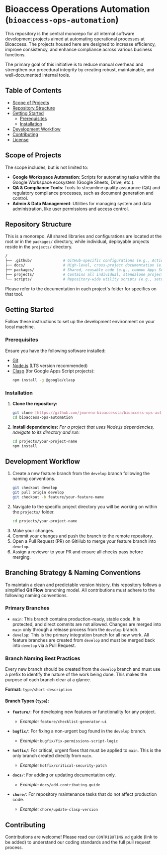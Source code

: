 # Bioaccess Operations Automation (`bioaccess-ops-automation`)

This repository is the central monorepo for all internal software development projects aimed at automating operational processes at Bioaccess. The projects housed here are designed to increase efficiency, improve consistency, and enhance compliance across various business functions.

The primary goal of this initiative is to reduce manual overhead and strengthen our procedural integrity by creating robust, maintainable, and well-documented internal tools.

## Table of Contents

- [Scope of Projects](#scope-of-projects)
- [Repository Structure](#repository-structure)
- [Getting Started](#getting-started)
  - [Prerequisites](#prerequisites)
  - [Installation](#installation)
- [Development Workflow](#development-workflow)
- [Contributing](#contributing)
- [License](#license)

## Scope of Projects

The scope includes, but is not limited to:

* **Google Workspace Automation**: Scripts for automating tasks within the Google Workspace ecosystem (Google Sheets, Drive, etc.).
* **QA & Compliance Tools**: Tools to streamline quality assurance (QA) and regulatory compliance processes, such as document generation and control.
* **Admin & Data Management**: Utilities for managing system and data administration, like user permissions and access control.

## Repository Structure

This is a monorepo. All shared libraries and configurations are located at the root or in the `packages/` directory, while individual, deployable projects reside in the `projects/` directory.
```bash
/
├── .github/              # GitHub-specific configurations (e.g., Actions workflows, PR templates)
├── docs/                 # High-level, cross-project documentation (e.g., architecture)
├── packages/             # Shared, reusable code (e.g., common Apps Script libraries)
├── projects/             # Contains all individual, standalone projects
└── scripts/              # Repository-wide utility scripts (e.g., setup, lining)
```
Please refer to the documentation in each project's folder for specifics on that tool.

## Getting Started

Follow these instructions to set up the development environment on your local machine.

### Prerequisites

Ensure you have the following software installed:
* [Git](https://git-scm.com/)
* [Node.js](https://nodejs.org/) (LTS version recommended)
* [Clasp](https://github.com/google/clasp) (for Google Apps Script projects):
    ```bash
    npm install -g @google/clasp
    ```

### Installation

1.  **Clone the repository:**
    ```bash
    git clone [https://github.com/jmoreno-bioaccessla/bioaccess-ops-automation.git](https://github.com/jmoreno-bioaccessla/bioaccess-ops-automation.git)
    cd bioaccess-ops-automation
    ```
2.  **Install dependencies:**
    *For a project that uses Node.js dependencies, navigate to its directory and run:*
    ```bash
    cd projects/your-project-name
    npm install
    ```

## Development Workflow

1.  Create a new feature branch from the `develop` branch following the naming conventions.
    ```bash
    git checkout develop
    git pull origin develop
    git checkout -b feature/your-feature-name
    ```
2.  Navigate to the specific project directory you will be working on within the `projects/` folder.
    ```bash
    cd projects/your-project-name
    ```
3.  Make your changes.
4.  Commit your changes and push the branch to the remote repository.
5.  Open a Pull Request (PR) on GitHub to merge your feature branch into `develop`.
6.  Assign a reviewer to your PR and ensure all checks pass before merging.

## Branching Strategy & Naming Conventions

To maintain a clean and predictable version history, this repository follows a simplified **Git Flow** branching model. All contributions must adhere to the following naming conventions.

### Primary Branches

* `main`: This branch contains production-ready, stable code. It is protected, and direct commits are not allowed. Changes are merged into `main` only through a release process from the `develop` branch.
* `develop`: This is the primary integration branch for all new work. All feature branches are created from `develop` and must be merged back into `develop` via a Pull Request.

### Branch Naming Best Practices

Every new branch should be created from the `develop` branch and must use a prefix to identify the nature of the work being done. This makes the purpose of each branch clear at a glance.

**Format:** `type/short-description`

#### Branch Types (`type`):

* **`feature/`**: For developing new features or functionality for any project.
    * *Example:* `feature/checklist-generator-ui`

* **`bugfix/`**: For fixing a non-urgent bug found in the `develop` branch.
    * *Example:* `bugfix/fix-permissions-script-logic`

* **`hotfix/`**: For critical, urgent fixes that must be applied to `main`. This is the only branch created directly from `main`.
    * *Example:* `hotfix/critical-security-patch`

* **`docs/`**: For adding or updating documentation only.
    * *Example:* `docs/add-contributing-guide`

* **`chore/`**: For repository maintenance tasks that do not affect production code.
    * *Example:* `chore/update-clasp-version`

## Contributing

Contributions are welcome! Please read our `CONTRIBUTING.md` guide (link to be added) to understand our coding standards and the full pull request process.